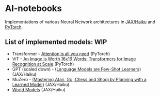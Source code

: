 # AI-notebooks

Implementations of various Neural Network architectures in [JAX/Haiku](https://github.com/deepmind/dm-haiku/tree/c18be3df5e85796492f2915af261b5517f12bacc) 
and [PyTorch](https://pytorch.org/).


## List of implemented models: WIP
- Transformer - [Attention is all you need](https://arxiv.org/abs/1706.03762) (PyTorch)
- ViT - [An Image is Worth 16x16 Words: Transformers for Image Recognition at Scale](https://arxiv.org/abs/2010.11929) (PyTorch)
- GPT (scaled down) - [(Language Models are Few-Shot Learners)](https://arxiv.org/abs/2005.14165) (JAX/Haiku)
- MuZero - [(Mastering Atari, Go, Chess and Shogi by Planning with a Learned Model)](https://arxiv.org/abs/1911.08265) (JAX/Haiku)
- [World Models](https://arxiv.org/abs/1803.10122) (JAX/Haiku)
